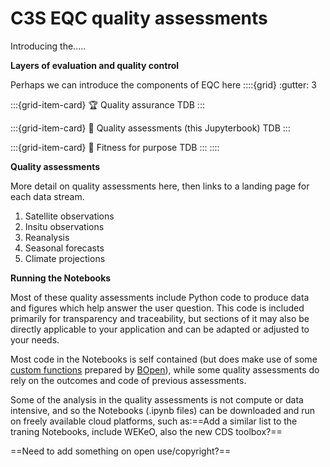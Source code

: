 # C3S EQC quality assessments

Introducing the.....

**Layers of evaluation and quality control**

Perhaps we can introduce the components of EQC here
::::{grid}
:gutter: 3

:::{grid-item-card} 🏆 Quality assurance
TDB
:::

:::{grid-item-card} 🧭 Quality assessments (this Jupyterbook)
TDB
:::

:::{grid-item-card} 🤲 Fitness for purpose
TDB
:::
::::

**Quality assessments**

More detail on quality assessments here, then links to a landing page for each data stream.

1. Satellite observations
2. Insitu observations
3. Reanalysis
4. Seasonal forecasts
5. Climate projections

**Running the Notebooks**

Most of these quality assessments include Python code to produce data and figures which help answer the user question. This code is included primarily for transparency and traceability, but sections of it may also be directly applicable to your application and can be adapted or adjusted to your needs.

Most code in the Notebooks is self contained (but does make use of some [custom functions](https://github.com/bopen/c3s-eqc-automatic-quality-control/tree/main/c3s_eqc_automatic_quality_control) prepared by [BOpen](https://www.bopen.eu/)), while some quality assessments do rely on the outcomes and code of previous assessments.

Some of the analysis in the quality assessments is not compute or data intensive, and so the Notebooks (.ipynb files) can be downloaded and run on freely available cloud platforms, such as:==Add a similar list to the traning Notebooks, include WEKeO, also the new CDS toolbox?==

==Need to add something on open use/copyright?==
